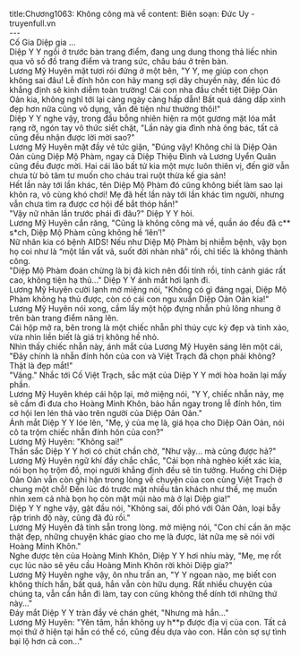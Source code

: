 title:Chương1063: Không công mà về
content:
Biên soạn: Đức Uy - truyenfull.vn<br>---<br>Cố Gia Diệp gia …<br>Diệp Y Y ngồi ở trước bàn trang điểm, đang ung dung thong thả liếc nhìn qua vô số đồ trang điểm và trang sức, châu báu ở trên bàn.<br>Lương Mỹ Huyên mặt tươi rói đứng ở một bên, "Y Y, mẹ giúp con chọn không sai đâu! Lễ đính hôn con hãy mang sợi dây chuyền này, đến lúc đó khẳng định sẽ kinh diễm toàn trường! Cái con nha đầu chết tiệt Diệp Oản Oản kia, không nghĩ tới lại càng ngày càng hấp dẫn! Bất quá dáng dấp xinh đẹp hơn nữa cũng vô dụng, vẫn đê tiện như thường thôi!"<br>Diệp Y Y nghe vậy, trong đầu bỗng nhiên hiện ra một gương mặt lóa mắt rạng rỡ, ngón tay vô thức siết chặt, "Lần này gia đình nhà ông bác, tất cả cũng đều nhận được lời mời sao?"<br>Lương Mỹ Huyên mặt đầy vẻ tức giận, "Đúng vậy! Không chỉ là Diệp Oản Oản cùng Diệp Mộ Phàm, ngay cả Diệp Thiệu Đình và Lương Uyển Quân cũng đều được mời. Hai cái lão bất tử kia một mực luôn thiên vị, đến giờ vẫn chưa từ bỏ tâm tư muốn cho cháu trai ruột thừa kế gia sản!<br>Hết lần này tới lần khác, tên Diệp Mộ Phàm đó cũng không biết làm sao lại khôn ra, vô cùng khó chơi! Mẹ đã hết lần này tới lần khác tìm người, nhưng vẫn chưa tìm ra được cơ hội để bắt thóp hắn!"<br>"Vậy nữ nhân lần trước phái đi đâu?" Diệp Y Y hỏi.<br>Lương Mỹ Huyên cắn răng, "Cũng là không công mà về, quần áo đều đã c** s*ch, Diệp Mộ Phàm cũng không hề ‘lên’!"<br>Nữ nhân kia có bệnh AIDS! Nếu như Diệp Mộ Phàm bị nhiễm bệnh, vậy bọn họ coi như là “một lần vất vả, suốt đời nhàn nhã” rồi, chỉ tiếc là không thành công.<br>"Diệp Mộ Phàm đoán chừng là bị đả kích nên đổi tính rồi, tính cảnh giác rất cao, không tiện hạ thủ..." Diệp Y Y ánh mắt hơi lạnh đi.<br>Lương Mỹ Huyên cười lạnh mở miệng nói, "Không có gì đáng ngại, Diệp Mộ Phàm không hạ thủ được, còn có cái con ngu xuẩn Diệp Oản Oản kia!"<br>Lương Mỹ Huyên nói xong, cầm lấy một hộp đựng nhẫn phủ lông nhung ở trên bàn trang điểm nâng lên.<br>Cái hộp mở ra, bên trong là một chiếc nhẫn phỉ thúy cực kỳ đẹp và tinh xảo, vừa nhìn liền biết là giá trị không hề nhỏ.<br>Nhìn thấy chiếc nhẫn này, ánh mắt của Lương Mỹ Huyên sáng lên một cái, "Đây chính là nhẫn đính hôn của con và Việt Trạch đã chọn phải không? Thật là đẹp mắt!"<br>"Vâng." Nhắc tới Cố Việt Trạch, sắc mặt của Diệp Y Y mới hòa hoãn lại mấy phần.<br>Lương Mỹ Huyên khép cái hộp lại, mở miệng nói, "Y Y, chiếc nhẫn này, mẹ sẽ cầm đi đưa cho Hoàng Minh Khôn, bảo hắn ngay trong lễ đính hôn, tìm cơ hội len lén thả vào trên người của Diệp Oản Oản."<br>Ánh mắt Diệp Y Y lóe lên, "Mẹ, ý của mẹ là, giá họa cho Diệp Oản Oản, nói cô ta trộm chiếc nhẫn đính hôn của con?"<br>Lương Mỹ Huyên: "Không sai!"<br>Thần sắc Diệp Y Y hơi có chút chần chờ, "Như vậy... mà cũng được hả?"<br>Lương Mỹ Huyên ngữ khí đầy chắc chắc, "Cái bọn nhà nghèo kiết xác kia, nói bọn họ trộm đồ, mọi người khẳng định đều sẽ tin tưởng. Huống chi Diệp Oản Oản vẫn còn ghi hận trong lòng về chuyện của con cùng Việt Trạch ở chung một chỗ! Đến lúc đó trước mặt nhiều tân khách như thế, mẹ muốn nhìn xem cả nhà bọn họ còn mặt mũi nào mà ở lại Diệp gia!"<br>Diệp Y Y nghe vậy, gật đầu nói, "Không sai, đối phó với Oản Oản, loại bẫy rập trình độ này, cũng đã đủ rồi."<br>Lương Mỹ Huyên đã tính sẵn trong lòng. mở miệng nói, "Con chỉ cần ăn mặc thật đẹp, những chuyện khác giao cho mẹ là được, lát nữa mẹ sẽ nói với Hoàng Minh Khôn."<br>Nghe được tên của Hoàng Minh Khôn, Diệp Y Y hơi nhíu mày, "Mẹ, mẹ rốt cục lúc nào sẽ yêu cầu Hoàng Minh Khôn rời khỏi Diệp gia?"<br>Lương Mỹ Huyên nghe vậy, ôn nhu trấn an, "Y Y ngoan nào, mẹ biết con không thích hắn, bất quá, hắn vẫn còn hữu dụng. Rất nhiều chuyện của chúng ta, vẫn cần hắn đi làm, tay con cũng không thể dính tới những thứ này..."<br>Đáy mắt Diệp Y Y tràn đầy vẻ chán ghét, "Nhưng mà hắn..."<br>Lương Mỹ Huyên: "Yên tâm, hắn không uy h**p được địa vị của con. Tất cả mọi thứ ở hiện tại hắn có thể có, cũng đều dựa vào con. Hắn còn sợ sự tình bại lộ hơn cả con..."